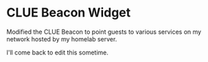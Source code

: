 # CLUE Beacon Widget
Modified the CLUE Beacon to point guests to various services on my network hosted by my homelab server. 


I'll come back to edit this sometime.
